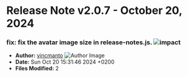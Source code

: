 # Release Note v2.0.7 - October 20, 2024


### fix: fix the avatar image size in release-notes.js. ![impact](https://img.shields.io/badge/impact-medium-yellow?style=flat-square)
- **Author:** [vincmanto](https://github.com/vincmanto) ![Author Image](https://avatars.githubusercontent.com/vincmanto?size=40)
- **Date:** Sun Oct 20 15:31:46 2024 +0200
- **Files Modified:** 2
    
